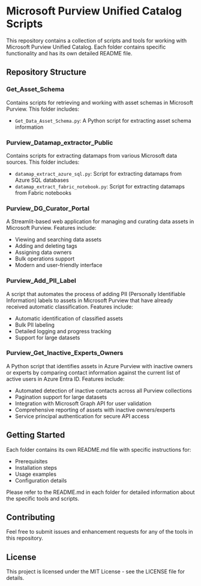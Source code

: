 # Microsoft Purview Unified Catalog Scripts

This repository contains a collection of scripts and tools for working with Microsoft Purview Unified Catalog. Each folder contains specific functionality and has its own detailed README file.

## Repository Structure

### Get_Asset_Schema
Contains scripts for retrieving and working with asset schemas in Microsoft Purview. This folder includes:
- `Get_Data_Asset_Schema.py`: A Python script for extracting asset schema information

### Purview_Datamap_extractor_Public
Contains scripts for extracting datamaps from various Microsoft data sources. This folder includes:
- `datamap_extract_azure_sql.py`: Script for extracting datamaps from Azure SQL databases
- `datamap_extract_fabric_notebook.py`: Script for extracting datamaps from Fabric notebooks

### Purview_DG_Curator_Portal
A Streamlit-based web application for managing and curating data assets in Microsoft Purview. Features include:
- Viewing and searching data assets
- Adding and deleting tags
- Assigning data owners
- Bulk operations support
- Modern and user-friendly interface

### Purview_Add_PII_Label
A script that automates the process of adding PII (Personally Identifiable Information) labels to assets in Microsoft Purview that have already received automatic classification. Features include:
- Automatic identification of classified assets
- Bulk PII labeling
- Detailed logging and progress tracking
- Support for large datasets

### Purview_Get_Inactive_Experts_Owners
A Python script that identifies assets in Azure Purview with inactive owners or experts by comparing contact information against the current list of active users in Azure Entra ID. Features include:
- Automated detection of inactive contacts across all Purview collections
- Pagination support for large datasets
- Integration with Microsoft Graph API for user validation
- Comprehensive reporting of assets with inactive owners/experts
- Service principal authentication for secure API access

## Getting Started
Each folder contains its own README.md file with specific instructions for:
- Prerequisites
- Installation steps
- Usage examples
- Configuration details

Please refer to the README.md in each folder for detailed information about the specific tools and scripts.


## Contributing
Feel free to submit issues and enhancement requests for any of the tools in this repository.

## License
This project is licensed under the MIT License - see the LICENSE file for details.

